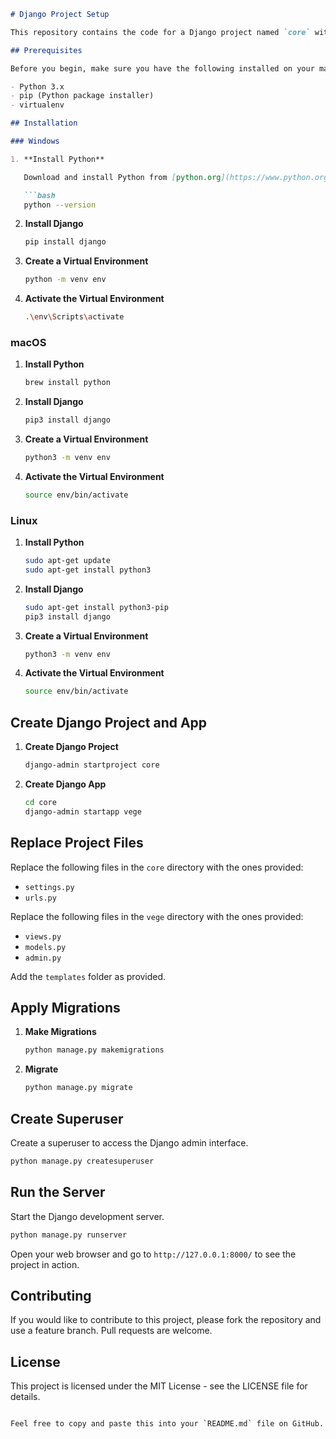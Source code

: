 ```markdown
# Django Project Setup

This repository contains the code for a Django project named `core` with an app named `vege`. Follow the instructions below to set up the project on your local machine.

## Prerequisites

Before you begin, make sure you have the following installed on your machine:

- Python 3.x
- pip (Python package installer)
- virtualenv

## Installation

### Windows

1. **Install Python**

   Download and install Python from [python.org](https://www.python.org/downloads/).

   ```bash
   python --version
   ```

2. **Install Django**

   ```bash
   pip install django
   ```

3. **Create a Virtual Environment**

   ```bash
   python -m venv env
   ```

4. **Activate the Virtual Environment**

   ```bash
   .\env\Scripts\activate
   ```

### macOS

1. **Install Python**

   ```bash
   brew install python
   ```

2. **Install Django**

   ```bash
   pip3 install django
   ```

3. **Create a Virtual Environment**

   ```bash
   python3 -m venv env
   ```

4. **Activate the Virtual Environment**

   ```bash
   source env/bin/activate
   ```

### Linux

1. **Install Python**

   ```bash
   sudo apt-get update
   sudo apt-get install python3
   ```

2. **Install Django**

   ```bash
   sudo apt-get install python3-pip
   pip3 install django
   ```

3. **Create a Virtual Environment**

   ```bash
   python3 -m venv env
   ```

4. **Activate the Virtual Environment**

   ```bash
   source env/bin/activate
   ```

## Create Django Project and App

1. **Create Django Project**

   ```bash
   django-admin startproject core
   ```

2. **Create Django App**

   ```bash
   cd core
   django-admin startapp vege
   ```

## Replace Project Files

Replace the following files in the `core` directory with the ones provided:

- `settings.py`
- `urls.py`

Replace the following files in the `vege` directory with the ones provided:

- `views.py`
- `models.py`
- `admin.py`

Add the `templates` folder as provided.

## Apply Migrations

1. **Make Migrations**

   ```bash
   python manage.py makemigrations
   ```

2. **Migrate**

   ```bash
   python manage.py migrate
   ```

## Create Superuser

Create a superuser to access the Django admin interface.

```bash
python manage.py createsuperuser
```

## Run the Server

Start the Django development server.

```bash
python manage.py runserver
```

Open your web browser and go to `http://127.0.0.1:8000/` to see the project in action.

## Contributing

If you would like to contribute to this project, please fork the repository and use a feature branch. Pull requests are welcome.

## License

This project is licensed under the MIT License - see the LICENSE file for details.
```

Feel free to copy and paste this into your `README.md` file on GitHub.
